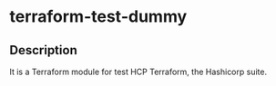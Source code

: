 # terraform-test-dummy
## Description

It is a Terraform module for test HCP Terraform, the Hashicorp suite.